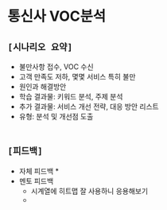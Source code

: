 # 통신사 VOC분석

## `[시나리오 요약]`
* 불만사항 접수, VOC 수신
* 고객 만족도 저하, 몇몇 서비스 특히 불만
* 원인과 해결방안
* 학습 결과물: 키워드 분석, 주제 분석
* 추가 결과물: 서비스 개선 전략, 대응 방안 리스트
* 유형: 분석 및 개선점 도출
<br><br>

## `[피드백]`
* 자체 피드백
    * 
* 멘토 피드백
    * 시계열에 히트맵 잘 사용하니 응용해보기
    * 
<br><br>




